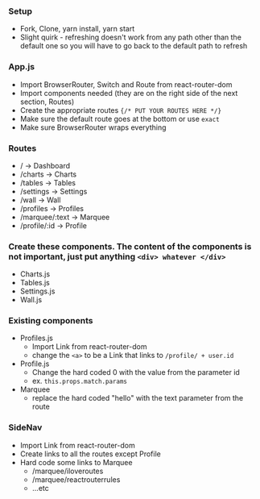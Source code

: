 ### Setup
* Fork, Clone, yarn install, yarn start
* Slight quirk - refreshing doesn't work from any path other than the default one so you will have to go back to the default path to refresh

### App.js
* Import BrowserRouter, Switch and Route from react-router-dom
* Import components needed (they are on the right side of the next section, Routes)
* Create the appropriate routes `{/* PUT YOUR ROUTES HERE */}`
* Make sure the default route goes at the bottom or use `exact`
* Make sure BrowserRouter wraps everything

### Routes
* /              -> Dashboard
* /charts        -> Charts
* /tables        -> Tables
* /settings      -> Settings
* /wall          -> Wall
* /profiles      -> Profiles
* /marquee/:text -> Marquee
* /profile/:id   -> Profile

### Create these components. The content of the components is not important, just put anything `<div> whatever </div>`
* Charts.js
* Tables.js
* Settings.js
* Wall.js

### Existing components
* Profiles.js
    * Import Link from react-router-dom
    * change the `<a>` to be a Link that links to `/profile/ + user.id`
* Profile.js 
    * Change the hard coded 0 with the value from the parameter id
    * ex. `this.props.match.params`
* Marquee
    * replace the hard coded "hello" with the text parameter from the route

### SideNav
* Import Link from react-router-dom
* Create links to all the routes except Profile
* Hard code some links to Marquee
    * /marquee/iloveroutes
    * /marquee/reactrouterrules
    * …etc
